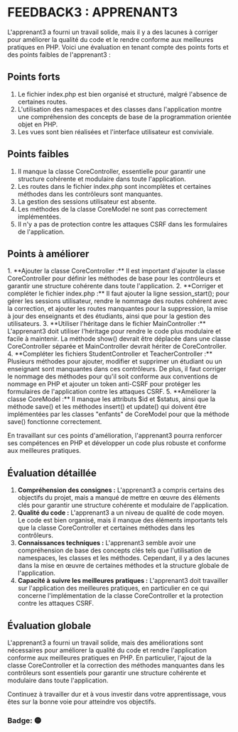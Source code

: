 <h1>FEEDBACK3 : APPRENANT3</h1>
<p>L'apprenant3 a fourni un travail solide, mais il y a des lacunes à corriger pour améliorer la qualité du code et le rendre conforme aux meilleures pratiques en PHP. Voici une évaluation en tenant compte des points forts et des points faibles de l'apprenant3 :</p>

<h2>Points forts</h2>

1. Le fichier index.php est bien organisé et structuré, malgré l'absence de certaines routes.
2. L'utilisation des namespaces et des classes dans l'application montre une compréhension des concepts de base de la programmation orientée objet en PHP.
3. Les vues sont bien réalisées et l'interface utilisateur est conviviale.

<h2>Points faibles</h2>

1. Il manque la classe CoreController, essentielle pour garantir une structure cohérente et modulaire dans toute l'application.
2. Les routes dans le fichier index.php sont incomplètes et certaines méthodes dans les contrôleurs sont manquantes.
3. La gestion des sessions utilisateur est absente.
4. Les méthodes de la classe CoreModel ne sont pas correctement implémentées.
5. Il n'y a pas de protection contre les attaques CSRF dans les formulaires de l'application.

<h2>Points à améliorer</h2>
1. **Ajouter la classe CoreController :** Il est important d'ajouter la classe CoreController pour définir les méthodes de base pour les contrôleurs et garantir une structure cohérente dans toute l'application.
2. **Corriger et compléter le fichier index.php :** Il faut ajouter la ligne session_start(); pour gérer les sessions utilisateur, rendre le nommage des routes cohérent avec la correction, et ajouter les routes manquantes pour la suppression, la mise à jour des enseignants et des étudiants, ainsi que pour la gestion des utilisateurs.
3. **Utiliser l'héritage dans le fichier MainController :** L'apprenant3 doit utiliser l'héritage pour rendre le code plus modulaire et facile à maintenir. La méthode show() devrait être déplacée dans une classe CoreController séparée et MainController devrait hériter de CoreController.
4. **Compléter les fichiers StudentController et TeacherController :** Plusieurs méthodes pour ajouter, modifier et supprimer un étudiant ou un enseignant sont manquantes dans ces contrôleurs. De plus, il faut corriger le nommage des méthodes pour qu'il soit conforme aux conventions de nommage en PHP et ajouter un token anti-CSRF pour protéger les formulaires de l'application contre les attaques CSRF.
5. **Améliorer la classe CoreModel :** Il manque les attributs $id et $status, ainsi que la méthode save() et les méthodes insert() et update() qui doivent être implémentées par les classes "enfants" de CoreModel pour que la méthode save() fonctionne correctement.

<p>En travaillant sur ces points d'amélioration, l'apprenant3 pourra renforcer ses compétences en PHP et développer un code plus robuste et conforme aux meilleures pratiques.</p>

<h2>Évaluation détaillée</h2>

1. **Compréhension des consignes :** L'apprenant3 a compris certains des objectifs du projet, mais a manqué de mettre en œuvre des éléments clés pour garantir une structure cohérente et modulaire de l'application.
2. **Qualité du code :** L'apprenant3 a un niveau de qualité de code moyen. Le code est bien organisé, mais il manque des éléments importants tels que la classe CoreController et certaines méthodes dans les contrôleurs.
3. **Connaissances techniques :** L'apprenant3 semble avoir une compréhension de base des concepts clés tels que l'utilisation de namespaces, les classes et les méthodes. Cependant, il y a des lacunes dans la mise en œuvre de certaines méthodes et la structure globale de l'application.
4. **Capacité à suivre les meilleures pratiques :** L'apprenant3 doit travailler sur l'application des meilleures pratiques, en particulier en ce qui concerne l'implémentation de la classe CoreController et la protection contre les attaques CSRF.

<h2>Évaluation globale</h2>

<p>L'apprenant3 a fourni un travail solide, mais des améliorations sont nécessaires pour améliorer la qualité du code et rendre l'application conforme aux meilleures pratiques en PHP. En particulier, l'ajout de la classe CoreController et la correction des méthodes manquantes dans les contrôleurs sont essentiels pour garantir une structure cohérente et modulaire dans toute l'application.</p>
<p>Continuez à travailler dur et à vous investir dans votre apprentissage, vous êtes sur la bonne voie pour atteindre vos objectifs.</p>

<h3>Badge: 🟡</h3>